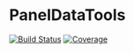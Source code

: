 # PanelDataTools

[![Build Status](https://github.com/eirikbrandsaas/PanelDataTools.jl/actions/workflows/CI.yml/badge.svg?branch=main)](https://github.com/eirikbrandsaas/PanelDataTools.jl/actions/workflows/CI.yml?query=branch%3Amain)
[![Coverage](https://codecov.io/gh/eirikbrandsaas/PanelDataTools.jl/branch/main/graph/badge.svg)](https://codecov.io/gh/eirikbrandsaas/PanelDataTools.jl)
